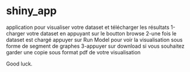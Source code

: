 # shiny_app
application pour visualiser votre dataset et  télécharger les résultats
1-charger votre dataset en appuyant sur le boutton browse
2-une fois le dataset est chargé appuyer sur Run Model pour voir la visualisation sous forme de segment de graphes 
3-appuyer sur download si vous souhaitez  garder une copie sous format pdf de votre visualisation 

Good luck.
